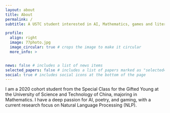 ```yaml
---
layout: about
title: About
permalink: /
subtitle: A USTC student interested in AI, Mathematics, games and literature.

profile:
  align: right
  image: 77photo.jpg
  image_circular: true # crops the image to make it circular
  more_info: >


news: false # includes a list of news items
selected_papers: false # includes a list of papers marked as "selected={true}"
social: true # includes social icons at the bottom of the page
---
```


I am a 2020 cohort student from the Special Class for the Gifted Young at the University of Science and Technology of China, majoring in Mathematics. I have a deep passion for AI, poetry, and gaming, with a current research focus on Natural Language Processing (NLP).
